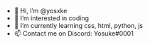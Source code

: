 - 👋 Hi, I’m @yosxke
- 👀 I’m interested in coding
- 🌱 I’m currently learning css, html, python, js
- 📫 Contact me on Discord: Yosuke#0001
<!---
yosxke/yosxke is a ✨ special ✨ repository because its `README.md` (this file) appears on your GitHub profile.
You can click the Preview link to take a look at your changes.
--->
